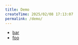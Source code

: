 ```yaml
---
title: Demo
createTime: 2025/02/08 17:13:07
permalink: /demo/
---
```


- [bar](./bar.md)
- [foo](./foo.md)
